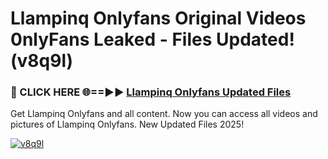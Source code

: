# Llampinq Onlyfans Original Videos 0nlyFans Leaked - Files Updated! (v8q9l)

<h3>🔴 CLICK HERE 🌐==►► <a href="https://tinyurl.com/ehrbuxhb" rel="nofollow">Llampinq Onlyfans Updated Files</a></h3>

Get Llampinq Onlyfans and all content. Now you can access all videos and pictures of Llampinq Onlyfans. New Updated Files 2025!

[![v8q9l](https://i.imgur.com/lVYEuWS.gif)](https://tinyurl.com/ehrbuxhb)

